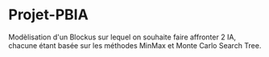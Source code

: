 # Projet-PBIA
Modèlisation d'un Blockus sur lequel on souhaite faire affronter 2 IA, chacune étant basée sur les méthodes MinMax et Monte Carlo Search Tree.

